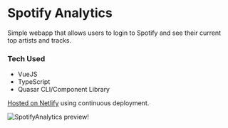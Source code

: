 # Spotify Analytics

Simple webapp that allows users to login to Spotify and see their current top artists and tracks.

### Tech Used
- VueJS
- TypeScript
- Quasar CLI/Component Library

[Hosted on Netlify](https://modest-stonebraker-5b3ec3.netlify.app/) using continuous deployment. 

![SpotifyAnalytics preview!](https://i.imgur.com/ATeWPG6.jpg)
